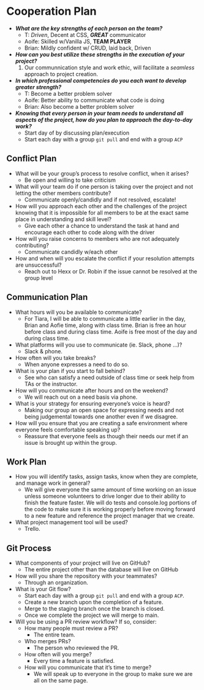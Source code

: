 # Cooperation Plan

- ***What are the key strengths of each person on the team?***
  - T: *Driven*, Decent at CSS, ***GREAT*** communicator
  - Aoife: Skilled w/Vanilla JS, **TEAM PLAYER**
  - Brian: Mildly confident w/ CRUD, laid back, Driven
- ***How can you best utilize these strengths in the execution of your project?***
  1. Our communnication style and work ethic, will facilitate a *seamless* approach to project creation.
- ***In which professional competencies do you each want to develop greater strength?***
  - T: Become a better problem solver
  - Aoife: Better ability to communicate what code is doing
  - Brian: Also become a better problem solver
- ***Knowing that every person in your team needs to understand all aspects of the project, how do you plan to approach the day-to-day work?***
  - Start day of by discussing plan/execution
  - Start each day with a group ```git pull``` and end with a group ```ACP```

## Conflict Plan

- What will be your group’s process to resolve conflict, when it arises?
  - Be open and willing to take criticism
- What will your team do if one person is taking over the project and not letting the other members contribute?
  - Communicate openly/candidly and if not resolved, escalate!
- How will you approach each other and the challenges of the project knowing that it is impossible for all members to be at the exact same place in understanding and skill level?
  - Give each other a chance to understand the task at hand and encourage each other to code along with the driver
- How will you raise concerns to members who are not adequately contributing?
  - Communicate candidly w/each other
- How and when will you escalate the conflict if your resolution attempts are unsuccessful?
  - Reach out to Hexx or Dr. Robin if the issue cannot be resolved at the group level

## Communication Plan

- What hours will you be available to communicate?
  - For Tiara, I will be able to communicate a little earlier in the day, Brian and Aofie time, along with class time. Brian is free an hour before class and during class time. Aoife is free most of the day and during class time.
- What platforms will you use to communicate (ie. Slack, phone …)?
  - Slack & phone.
- How often will you take breaks?
  - When anyone expresses a need to do so.
- What is your plan if you start to fall behind?
  - See who can satisfy a need outside of class time or seek help from TAs or the instructor.
- How will you communicate after hours and on the weekend?
  - We will reach out on a need basis via phone.
- What is your strategy for ensuring everyone’s voice is heard?
  - Making our group an open space for expressing needs and not being judgemental towards one another even if we disagree.
- How will you ensure that you are creating a safe environment where everyone feels comfortable speaking up?
  - Reassure that everyone feels as though their needs our met if an issue is brought up within the group.

## Work Plan

- How you will identify tasks, assign tasks, know when they are complete, and manage work in general?
  - We will give everyone the same amount of time working on an issue unless someone volunteers to drive longer due to their ability to finish the feature faster. We will do tests and console.log portions of the code to make sure it is working properly before moving forward to a new feature and reference the project manager that we create.
- What project management tool will be used?
  - Trello.

## Git Process

- What components of your project will live on GitHub?
  - The entire project other than the database will live on GitHub
- How will you share the repository with your teammates?
  - Through an organization.
- What is your Git flow?
  - Start each day with a group ```git pull``` and end with a group ```ACP```.
  - Create a new branch upon the completion of a feature.
  - Merge to the staging branch once the branch is closed.
  - Once we complete the project we will merge to main.
- Will you be using a PR review workflow? If so, consider:
  - How many people must review a PR?
    - The entire team.
  - Who merges PRs?
    - The person who reviewed the PR.
  - How often will you merge?
    - Every time a feature is satisfied.
  - How will you communicate that it’s time to merge?
    - We will speak up to everyone in the group to make sure we are all on the same page.
